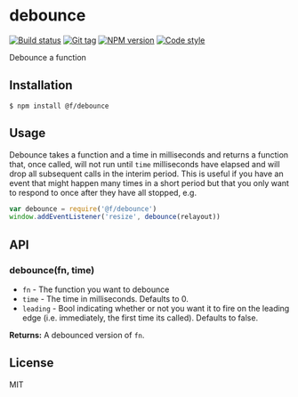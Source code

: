 
# debounce

[![Build status][travis-image]][travis-url]
[![Git tag][git-image]][git-url]
[![NPM version][npm-image]][npm-url]
[![Code style][standard-image]][standard-url]

Debounce a function

## Installation

    $ npm install @f/debounce

## Usage

Debounce takes a function and a time in milliseconds and returns a function that, once called, will not run until `time` milliseconds have elapsed and will drop all subsequent calls in the interim period. This is useful if you have an event that might happen many times in a short period but that you only want to respond to once after they have all stopped, e.g.

```js
var debounce = require('@f/debounce')
window.addEventListener('resize', debounce(relayout))
```

## API

### debounce(fn, time)

- `fn` - The function you want to debounce
- `time` - The time in milliseconds. Defaults to 0.
- `leading` - Bool indicating whether or not you want it to fire on the leading edge (i.e. immediately, the first time its called). Defaults to false.

**Returns:** A debounced version of `fn`.

## License

MIT

[travis-image]: https://img.shields.io/travis/micro-js/debounce.svg?style=flat-square
[travis-url]: https://travis-ci.org/micro-js/debounce
[git-image]: https://img.shields.io/github/tag/micro-js/debounce.svg?style=flat-square
[git-url]: https://github.com/micro-js/debounce
[standard-image]: https://img.shields.io/badge/code%20style-standard-brightgreen.svg?style=flat-square
[standard-url]: https://github.com/feross/standard
[npm-image]: https://img.shields.io/npm/v/@f/debounce.svg?style=flat-square
[npm-url]: https://npmjs.org/package/@f/debounce
